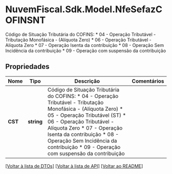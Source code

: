 # NuvemFiscal.Sdk.Model.NfeSefazCOFINSNT
Código de Situação Tributária do COFINS:  * 04 - Operação Tributável - Tributação Monofásica - (Alíquota Zero)  * 06 - Operação Tributável - Alíquota Zero  * 07 - Operação Isenta da contribuição  * 08 - Operação Sem Incidência da contribuição  * 09 - Operação com suspensão da contribuição

## Propriedades

Nome | Tipo | Descrição | Comentários
------------ | ------------- | ------------- | -------------
**CST** | **string** | Código de Situação Tributária do COFINS:  * 04 - Operação Tributável - Tributação Monofásica - (Alíquota Zero)  * 05 - Operação Tributável (ST)  * 06 - Operação Tributável - Alíquota Zero  * 07 - Operação Isenta da contribuição  * 08 - Operação Sem Incidência da contribuição  * 09 - Operação com suspensão da contribuição | 

[[Voltar à lista de DTOs]](../README.md#documentation-for-models) [[Voltar à lista de API]](../README.md#documentation-for-api-endpoints) [[Voltar ao README]](../README.md)

